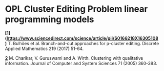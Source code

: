 # OPL Cluster Editing Problem linear programming models

**\[1\](https://www.sciencedirect.com/science/article/pii/S0166218X16305108)** T. Bulhões et al. Branch-and-cut approaches for p-cluster editing. Discrete Applied Mathematics 219 (2017) 51-64.

**[2](https://www.sciencedirect.com/science/article/pii/S0022000004001424)** M. Charikar, V. Guruswami and A. Wirth. Clustering with qualitative information. Journal of Computer and System Sciences 71 (2005) 360-383.
